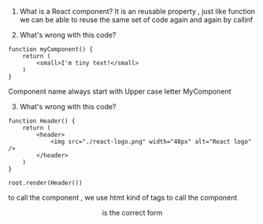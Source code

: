 1. What is a React component?
It is an reusable property , just like function we can be able to reuse the same set of code again and again by callinf

2. What's wrong with this code?
```
function myComponent() {
    return (
        <small>I'm tiny text!</small>
    )
}
```
Component name always start with Upper case letter MyComponent

3. What's wrong with this code?
```
function Header() {
    return (
        <header>
            <img src="./react-logo.png" width="40px" alt="React logo" />
        </header>
    )
}

root.render(Header())
```
to call the component , we use htmt kind of tags to call the component

<Header/> is the correct form
